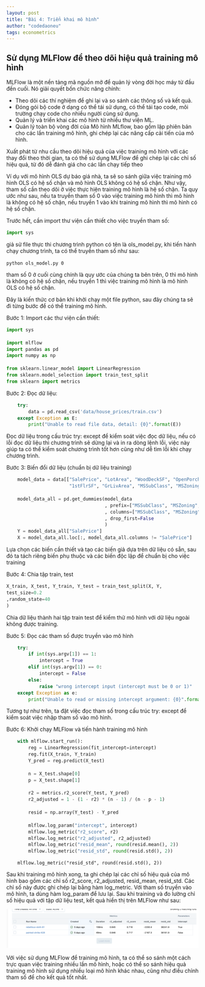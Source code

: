 ```yaml
---
layout: post
title: "Bài 4: Triển khai mô hình"
author: "codedaoneu"
tags: econometrics
---
```


## Sử dụng MLFlow để theo dõi hiệu quả training mô hình

MLFlow là một nền tảng mã nguồn mở để quản lý vòng đời học máy từ đầu đến cuối. Nó giải quyết bốn chức năng chính:

* Theo dõi các thí nghiệm để ghi lại và so sánh các thông số và kết quả.
* Đóng gói bộ code ở dạng có thể tái sử dụng, có thể tái tạo code, môi trường chạy code cho nhiều người cùng sử dụng.
* Quản lý và triển khai các mô hình từ nhiều thư viện ML.
* Quản lý toàn bộ vòng đời của Mô hình MLflow, bao gồm lập phiên bản cho các lần training mô hình, ghi chép lại các nâng cấp cải tiến của mô hình.

Xuất phát từ nhu cầu theo dõi hiệu quả của việc training mô hình với các thay đổi theo thời gian, ta có thể sử dụng MLFlow để ghi chép lại các chỉ số hiệu quả, từ đó dễ đánh giá cho các lần chạy tiếp theo

Ví dụ với mô hình OLS dự báo giá nhà, ta sẽ so sánh giữa việc training mô hình OLS có hệ số chặn và mô hình OLS không có hệ số chặn. Như vậy, tham số cần theo dõi ở việc thực hiện training mô hình là hệ số chặn. Ta quy ước như sau, nếu ta truyền tham số 0 vào việc training mô hình thì mô hình là không có hệ số chặn, nếu truyền 1 vào khi training mô hình thì mô hình có hệ số chặn.

Trước hết, cần import thư viện cần thiết cho việc truyền tham số:

``` python
import sys
```

giả sử file thực thi chương trình python có tên là ols_model.py, khi tiến hành chạy chương trình, ta có thể truyền tham số như sau:

```python ols_model.py 0```

tham số 0 ở cuối cùng chính là quy ước của chúng ta bên trên, 0 thì mô hình là không có hệ số chặn, nếu truyền 1 thì việc training mô hình là mô hình OLS có hệ số chặn.

Đây là kiến thức cơ bản khi khởi chạy một file python, sau đây chúng ta sẽ đi từng bước để có thể training mô hình.

Bước 1: Import các thư viện cần thiết:

``` python
import sys

import mlflow
import pandas as pd
import numpy as np

from sklearn.linear_model import LinearRegression
from sklearn.model_selection import train_test_split
from sklearn import metrics
```

Bước 2: Đọc dữ liệu:

``` python
    try:
        data = pd.read_csv('data/house_prices/train.csv')
    except Exception as E:
        print("Unable to read file data, detail: {0}".format(E))
```

Đọc dữ liệu trong cấu trúc try: except để kiểm soát việc đọc dữ liệu, nếu có lỗi đọc dữ liệu thì chương trình sẽ dừng lại và in ra dòng lệnh lỗi, việc này giúp ta có thể kiểm soát chương trình tốt hơn cũng như dễ tìm lỗi khi chạy chương trình.

Bước 3: Biến đổi dữ liệu (chuẩn bị dữ liệu training)

```python
    model_data = data[["SalePrice", "LotArea", "WoodDeckSF", "OpenPorchSF",
                       "1stFlrSF", "GrLivArea", "MSSubClass", "MSZoning", "Neighborhood", "BedroomAbvGr"]]

    model_data_all = pd.get_dummies(model_data
                                    , prefix=["MSSubClass", "MSZoning", "Neighborhood", "BedroomAbvGr"]
                                    , columns=["MSSubClass", "MSZoning", "Neighborhood", "BedroomAbvGr"]
                                    , drop_first=False
                                    )
    Y = model_data_all["SalePrice"]
    X = model_data_all.loc[:, model_data_all.columns != "SalePrice"]
```

Lựa chọn các biến cần thiết và tạo các biến giả dựa trên dữ liệu có sẵn, sau đó ta tách riêng biến phụ thuộc và các biến độc lập để chuẩn bị cho việc training

Bước 4: Chia tập train, test

``` python
X_train, X_test, Y_train, Y_test = train_test_split(X, Y,                                                   
test_size=0.2
,random_state=40
)
```

Chia dữ liệu thành hai tập train test để kiểm thử mô hình với dữ liệu ngoài không được training.

Bước 5: Đọc các tham số được truyền vào mô hình

``` python
    try:
        if int(sys.argv[1]) == 1:
            intercept = True
        elif int(sys.argv[1]) == 0:
            intercept = False
        else:
            raise "wrong intercept input (intercept must be 0 or 1)"
    except Exception as e:
        print("Unable to read or missing intercept argument: {0}".format(e))

```

Tương tự như trên, ta đặt việc đọc tham số trong cấu trúc try: except để kiểm soát việc nhập tham số vào mô hình.

Bước 6: Khởi chạy MLFlow và tiến hành training mô hình

``` python
    with mlflow.start_run():
        reg = LinearRegression(fit_intercept=intercept)
        reg.fit(X_train, Y_train)
        Y_pred = reg.predict(X_test)

        n = X_test.shape[0]
        p = X_test.shape[1]

        r2 = metrics.r2_score(Y_test, Y_pred)
        r2_adjusted = 1 - (1 - r2) * (n - 1) / (n - p - 1)

        resid = np.array(Y_test) - Y_pred

        mlflow.log_param("intercept", intercept)
        mlflow.log_metric("r2_score", r2)
        mlflow.log_metric("r2_adjusted", r2_adjusted)
        mlflow.log_metric("resid_mean", round(resid.mean(), 2))
        mlflow.log_metric("resid_std", round(resid.std(), 2))
```

        mlflow.log_metric("resid_std", round(resid.std(), 2))
Sau khi training mô hình xong, ta ghi chép lại các chỉ số hiệu quả của mô hình bao gồm các chỉ số r2_score, r2_adjusted, resid_mean, resid_std. Các chỉ số này được ghi chép lại bằng hàm log_metric. Với tham số truyền vào mô hình, ta dùng hàm log_param để lưu lại. Sau khi training và đo lường chỉ số hiệu quả với tập dữ liệu test, kết quả hiển thị trên MLFlow như sau:

![Ví dụ](https://github.com/codedaoneu/codedaoneu.github.io/blob/master/images/2022-12-27-mlflow-example.png?raw=true)

Với việc sử dụng MLFlow để training mô hình, ta có thể so sánh một cách trực quan việc training nhiều lần mô hình, hoặc có thể so sánh hiệu quả training mô hình sử dụng nhiều loại mô hình khác nhau, cũng như điều chỉnh tham số để cho kết quả tốt nhất.
